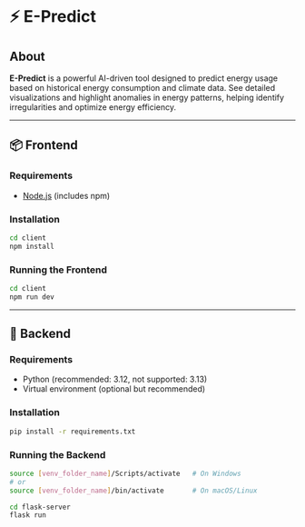 # ⚡ E-Predict

## About

**E-Predict** is a powerful AI-driven tool designed to predict energy usage based on historical energy consumption and climate data. See detailed visualizations and highlight anomalies in energy patterns, helping identify irregularities and optimize energy efficiency.

---

## 📦 Frontend

### Requirements
- [Node.js](https://nodejs.org/) (includes npm)

### Installation
```bash
cd client
npm install
```

### Running the Frontend
```bash
cd client
npm run dev
```

---

## 🧠 Backend

### Requirements
- Python (recommended: 3.12, not supported: 3.13)
- Virtual environment (optional but recommended)

### Installation
```bash
pip install -r requirements.txt
```

### Running the Backend
```bash
source [venv_folder_name]/Scripts/activate   # On Windows
# or
source [venv_folder_name]/bin/activate       # On macOS/Linux

cd flask-server
flask run
```
